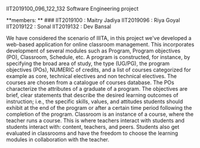 IIT2019100_096_122_132
Software Engineering project

**members: ** ### IIT2019100 : Maitry Jadiya IIT2019096 : Riya Goyal IIT2019122 : Sonal IIT2019132 : Dev Bansal

We have considered the scenario of IIITA, in this project we've developed a web-based application for online classroom management. This incorporates development of several modules such as Program, Program objectives (PO), Classroom, Schedule, etc. A program is constructed, for instance, by specifying the broad area of study, the type (UG/PG), the program objectives (POs), NUMERIC of credits, and a list of courses categorized for example as core, technical electives and non technical electives. The courses are chosen from a catalogue of courses database. The POs characterize the attributes of a graduate of a program. The objectives are brief, clear statements that describe the desired learning outcomes of instruction; i.e., the specific skills, values, and attitudes students should exhibit at the end of the program or after a certain time period following the completion of the program. Classroom is an instance of a course, where the teacher runs a course. This is where teachers interact with students and students interact with: content, teachers, and peers. Students also get evaluated in classrooms and have the freedom to choose the learning modules in collaboration with the teacher.
